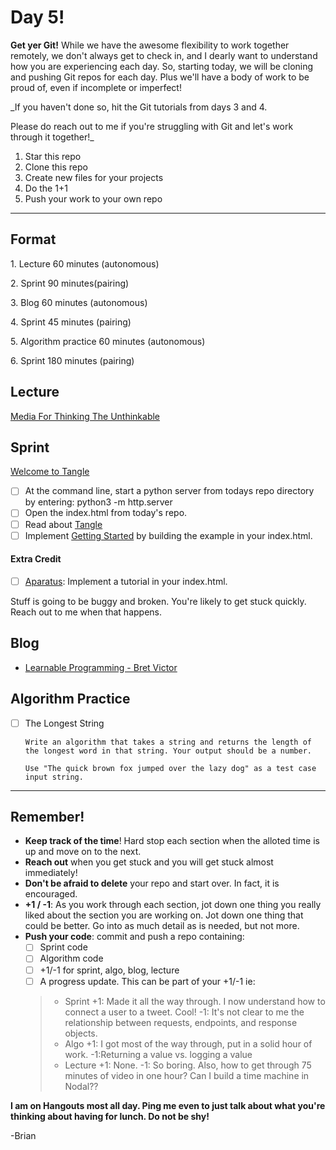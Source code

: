 # Day 5!

**Get yer Git!** While we have the awesome flexibility to work together remotely, we don't always get to check in, and I dearly want to understand how you are experiencing each day. So, starting today, we will be cloning and pushing Git repos for each day. Plus we'll have a body of work to be proud of, even if incomplete or imperfect!

_If you haven't done so, hit the Git tutorials from days 3 and 4.

Please do reach out to me if you're struggling with Git and let's work through it together!_

1. Star this repo
2. Clone this repo
3. Create new files for your projects
4. Do the 1+1
5. Push your work to your own repo

---
## Format

1\. Lecture 60 minutes (autonomous)

2\. Sprint 90 minutes(pairing)

3\. Blog 60 minutes (autonomous)

4\. Sprint 45 minutes (pairing)

5\. Algorithm practice 60 minutes (autonomous)

6\. Sprint 180 minutes (pairing)

## Lecture
[Media For Thinking The Unthinkable](http://worrydream.com/MediaForThinkingTheUnthinkable/)

## Sprint

[Welcome to Tangle](http://worrydream.com/Tangle/)

- [ ] At the command line, start a python server from todays repo directory by entering:
      python3 -m http.server
- [ ] Open the index.html from today's repo.
- [ ] Read about [Tangle](http://worrydream.com/Tangle/)
- [ ] Implement [Getting Started](http://worrydream.com/Tangle/guide.html) by building the example in your index.html.

#### Extra Credit
- [ ] [Aparatus](aprt.us): Implement a tutorial in your index.html.

Stuff is going to be buggy and broken. You're likely to get stuck quickly. Reach out to me when that happens.

## Blog
+ [Learnable Programming - Bret Victor](http://worrydream.com/LearnableProgramming/)

## Algorithm Practice
+ [ ] The Longest String

      Write an algorithm that takes a string and returns the length of the longest word in that string. Your output should be a number.

      Use "The quick brown fox jumped over the lazy dog" as a test case input string.

----

## Remember!
+ **Keep track of the time**! Hard stop each section when the alloted time is up and move on to the next.
+ **Reach out** when you get stuck and you will get stuck almost immediately!
+ **Don't be afraid to delete** your repo and start over. In fact, it is encouraged.
+ **+1 / -1**: As you work through each section, jot down one thing you really liked about the section you are working on. Jot down one thing that could be better. Go into as much detail as is needed, but not more.
+ **Push your code**: commit and push a repo containing:
  + [ ] Sprint code
  + [ ] Algorithm code
  + [ ] +1/-1 for sprint, algo, blog, lecture
  + [ ] A progress update. This can be part of your +1/-1 ie:
  > + Sprint +1: Made it all the way through. I now understand how to connect a user to a tweet. Cool! -1: It's not clear to me the relationship between requests, endpoints, and response objects.
  > + Algo +1: I got most of the way through, put in a solid hour of work. -1:Returning a value vs. logging a value
  > + Lecture +1: None.  -1: So boring. Also, how to get through 75 minutes of video in one hour? Can I build a time machine in Nodal??
  >

**I am on Hangouts most all day. Ping me even to just talk about what you're thinking about having for lunch. Do not be shy!**

-Brian
